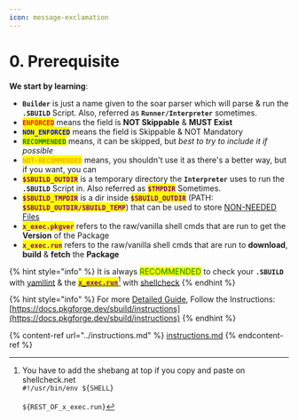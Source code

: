 ```yaml
---
icon: message-exclamation
---
```


# 0. Prerequisite

**We start by learning**:

* **`Builder`** is just a name given to the soar parser which will parse & run the **`.SBUILD`** Script. Also, referred as **`Runner/Interpreter`** sometimes.
* <mark style="color:red;">**`ENFORCED`**</mark> means the field is **NOT Skippable** & **MUST Exist**
* <mark style="color:blue;">**`NON_ENFORCED`**</mark> means the field is Skippable & NOT Mandatory
* <mark style="color:green;">**`RECOMMENDED`**</mark> means, it can be skipped, but _best to try to include it if possible_
* <mark style="color:orange;">**`NOT-RECOMMENDED`**</mark> means, you shouldn't use it as there's a better way, but if you want, you can
* <mark style="color:purple;">**`$SBUILD_OUTDIR`**</mark> is a temporary directory the **`Interpreter`** uses to run the **`.SBUILD`** Script in. Also referred as <mark style="color:purple;">**`$TMPDIR`**</mark> Sometimes.
* <mark style="color:purple;">**`$SBUILD_TMPDIR`**</mark> is a dir inside <mark style="color:purple;">**`$SBUILD_OUTDIR`**</mark> (PATH: <mark style="color:purple;">**`$SBUILD_OUTDIR/SBUILD_TEMP`**</mark>) that can be used to store [NON-NEEDED Files](https://github.com/pkgforge/soarpkgs/blob/main/SBUILD.md#needed-files)
* <mark style="color:purple;">**`x_exec.pkgver`**</mark> refers to the raw/vanilla shell cmds that are run to get the **Version** of the Package
* <mark style="color:purple;">**`x_exec.run`**</mark> refers to the raw/vanilla shell cmds that are run to **download**, **build** & **fetch** the **Package**

{% hint style="info" %}
&#x20;It is always <mark style="color:green;">RECOMMENDED</mark> to check your **`.SBUILD`** with [yamllint](https://www.yamllint.com/) & the [<mark style="color:purple;">**`x_exec.run`**</mark>](#user-content-fn-1)[^1] with [shellcheck](https://www.shellcheck.net/)
{% endhint %}

{% hint style="info" %}
For more [Detailed Guide](../instructions.md), Follow the Instructions: [https://docs.pkgforge.dev/sbuild/instructions](https://docs.pkgforge.dev/sbuild/instructions)
{% endhint %}

{% content-ref url="../instructions.md" %}
[instructions.md](../instructions.md)
{% endcontent-ref %}

[^1]: You have to add the shebang at top if you copy and paste on shellcheck.net\
    `#!/usr/bin/env ${SHELL}`\
    \
    `${REST_OF_x_exec.run}`
